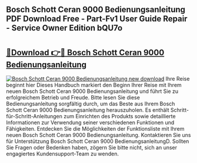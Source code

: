 ## Bosch Schott Ceran 9000 Bedienungsanleitung PDF Download Free - Part-Fv1 User Guide Repair - Service Owner Edition bQU7o

# <h2><a href="http://df2o6xd.blite.top/?on=Bosch+Schott+Ceran+9000+Bedienungsanleitung">🔗Download 👉🔴 Bosch Schott Ceran 9000 Bedienungsanleitung</a></h2>

[![Bosch Schott Ceran 9000 Bedienungsanleitung new download](https://i.imgur.com/lujVjoI.png)](http://df2o6xd.blite.top/?on=Bosch+Schott+Ceran+9000+Bedienungsanleitung)
Ihre Reise beginnt hier Dieses Handbuch markiert den Beginn Ihrer Reise mit Ihrem neuen Bosch Schott Ceran 9000 Bedienungsanleitung und führt Sie zu erfolgreichem Betrieb und Freude. Bitte lesen Sie diese Bedienungsanleitung sorgfältig durch, um das Beste aus Ihrem Bosch Schott Ceran 9000 Bedienungsanleitung herauszuholen. Es enthält Schritt-für-Schritt-Anleitungen zum Einrichten des Produkts sowie detaillierte Informationen zur Verwendung seiner verschiedenen Funktionen und Fähigkeiten. Entdecken Sie die Möglichkeiten der Funktionsliste mit Ihrem neuen Bosch Schott Ceran 9000 Bedienungsanleitung. Kontaktieren Sie uns für Unterstützung Bosch Schott Ceran 9000 BedienungsanleitungD. Sollten Sie Fragen oder Bedenken haben, zögern Sie bitte nicht, sich an unser engagiertes Kundensupport-Team zu wenden.
